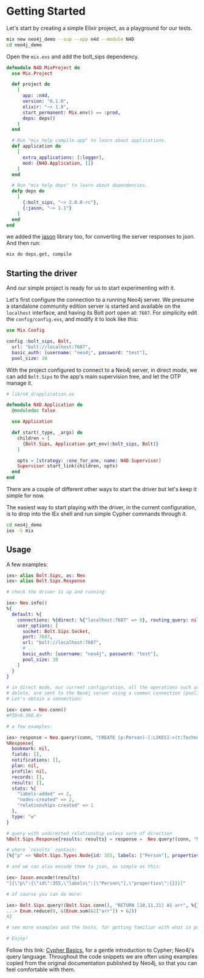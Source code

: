 # Getting Started

Let's start by creating a simple Elixir project, as a playground for our tests.

```sh
mix new neo4j_demo --sup --app n4d --module N4D
cd neo4j_demo
```

Open the `mix.exs` and add the bolt_sips dependency.

```elixir
defmodule N4D.MixProject do
  use Mix.Project

  def project do
    [
      app: :n4d,
      version: "0.1.0",
      elixir: "~> 1.8",
      start_permanent: Mix.env() == :prod,
      deps: deps()
    ]
  end

  # Run "mix help compile.app" to learn about applications.
  def application do
    [
      extra_applications: [:logger],
      mod: {N4D.Application, []}
    ]
  end

  # Run "mix help deps" to learn about dependencies.
  defp deps do
    [
      {:bolt_sips, "~> 2.0.0-rc"},
      {:jason, "~> 1.1"}
    ]
  end
end
```

we added the [jason](https://hex.pm/packages/jason) library too, for converting the server responses to json. And then run:

```sh
mix do deps.get, compile
```

## Starting the driver

And our simple project is ready for us to start experimenting with it.

Let's first configure the connection to a running Neo4j server. We presume a standalone community edition server is started and available on the `localhost` interface, and having its Bolt port open at: `7687`. For simplicity edit the `config/config.exs`, and modify it to look like this:

```elixir
use Mix.Config

config :bolt_sips, Bolt,
  url: "bolt://localhost:7687",
  basic_auth: [username: "neo4j", password: "test"],
  pool_size: 10

```

With the project configured to connect to a Neo4j server, in direct mode, we can add `Bolt.Sips` to the app's main supervision tree, and let the OTP manage it.

```elixir
# lib/n4_d/application.ex

defmodule N4D.Application do
  @moduledoc false

  use Application

  def start(_type, _args) do
    children = [
      {Bolt.Sips, Application.get_env(:bolt_sips, Bolt)}
    ]

    opts = [strategy: :one_for_one, name: N4D.Supervisor]
    Supervisor.start_link(children, opts)
  end
end
```

There are a couple of different other ways to start the driver but let's keep it simple for now.

The easiest way to start playing with the driver, in the current configuration, is to drop into the IEx shell and run simple Cypher commands through it.

```sh
cd neo4j_demo
iex -S mix
```

## Usage

A few examples:

```elixir
iex> alias Bolt.Sips, as: Neo
iex> alias Bolt.Sips.Response

# check the driver is up and running:

iex> Neo.info()
%{
  default: %{
    connections: %{direct: %{"localhost:7687" => 0}, routing_query: nil},
    user_options: [
      socket: Bolt.Sips.Socket,
      port: 7687,
      url: "bolt://localhost:7687",
      # ...
      basic_auth: [username: "neo4j", password: "test"],
      pool_size: 10
    ]
  }
}

# in direct mode, our current configuration, all the operations such as: read/write or
# delete, are sent to the Neo4j server using a common connection (pool).
# Let's obtain a connection:

iex> conn = Neo.conn()
#PID<0.308.0>

# a few examples:

iex> response = Neo.query!(conn, "CREATE (p:Person)-[:LIKES]->(t:Technology)")
%Response{
  bookmark: nil,
  fields: [],
  notifications: [],
  plan: nil,
  profile: nil,
  records: [],
  results: [],
  stats: %{
    "labels-added" => 2,
    "nodes-created" => 2,
    "relationships-created" => 1
  },
  type: "w"
}

# query with undirected relationship unless sure of direction
%Bolt.Sips.Response{results: results} = response =  Neo.query!(conn, "MATCH (p:Person)-[:LIKES]-(t:Technology) RETURN p")

# where `results` contain:
[%{"p" => %Bolt.Sips.Types.Node{id: 355, labels: ["Person"], properties: %{}}}]

# and we can also encode them to json, as simple as this:

iex> Jason.encode!(results)
"[{\"p\":{\"id\":355,\"labels\":[\"Person\"],\"properties\":{}}}]"

# of course you can do more:

iex> Bolt.Sips.query!(Bolt.Sips.conn(), "RETURN [10,11,21] AS arr", %{}, timeout: 19_000) |>
...> Enum.reduce(0, &(Enum.sum(&1["arr"]) + &2))
42

# see more examples and the tests, for getting familiar with what is possible.

# Enjoy!
```

Follow this link: [Cypher Basics](https://neo4j.com/developer/cypher-query-language/), for a gentle introduction to Cypher; Neo4j's query language. Throughout the code snippets we are often using examples copied from the original documentation published by Neo4j, so that you can feel comfortable with them.
